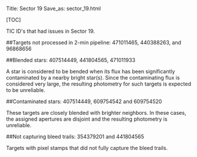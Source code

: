 Title: Sector 19
Save_as: sector_19.html

[TOC]

TIC ID's that had issues in Sector 19.

##Targets not processed in 2-min pipeline:
471011465, 440388263, and 96868656

##Blended stars:
407514449, 441804565, 471011933


A star is considered to be bended when its flux has been significantly contaminated by a nearby bright star(s). Since the contaminating flux is considered very large, the resulting photometry for such targets is expected to be unreliable.

##Contaminated stars:
407514449, 609754542 and 609754520

These targets are closely blended with brighter neighbors. In these cases, the assigned apertures are disjoint and the resulting photometry is unreliable.

##Not capturing bleed trails:
354379201 and 441804565

Targets with pixel stamps that did not fully capture the bleed trails.